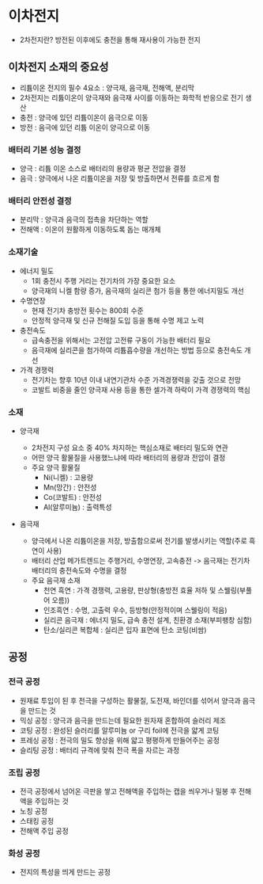 # 이차전지
- 2차전지란? 방전된 이후에도 충전을 통해 재사용이 가능한 전지

## 이차전지 소재의 중요성
- 리튬이온 전지의 필수 4요소 : 양극재, 음극재, 전해액, 분리막
- 2차전지는 리튬이온이 양극재와 음극재 사이를 이동하는 화학적 반응으로 전기 생산
- 충전 : 양극에 있던 리튬이온이 음극으로 이동
- 방전 : 음극에 있던 리튬 이온이 양극으로 이동

### 배터리 기본 성능 결정
- 양극 : 리튬 이온 소스로 배터리의 용량과 평균 전압을 결정
- 음극 : 양극에서 나온 리튬이온을 저장 및 방출하면서 전류를 흐르게 함

### 배터리 안전성 결정
- 분리막 : 양극과 음극의 접촉을 차단하는 역할
- 전해액 : 이온이 원활하게 이동하도록 돕는 매개체

### 소재기술
- 에너지 밀도
    - 1회 충전시 주행 거리는 전기차의 가장 중요한 요소
    - 양극재의 니켈 함량 증가, 음극재의 실리콘 첨가 등을 통한 에너지밀도 개선
- 수명연장
    - 현재 전기차 충방전 횟수는 800회 수준
    - 안정적 양극재 및 신규 전해질 도입 등을 통해 수명 제고 노력
- 충전속도
    - 급속충전을 위해서는 고전압 고전류 구동이 가능한 배터리 필요
    - 음극재에 실리콘을 첨가하여 리튬흡수량을 개선하는 방법 등으로 충전속도 개선
- 가격 경쟁력
    - 전기차는 향후 10년 이내 내연기관차 수준 가격경쟁력을 갖출 것으로 전망
    - 코발트 비중을 줄인 양극재 사용 등을 통한 셀가격 하락이 가격 경쟁력의 핵심

### 소재
- 양극재
    - 2차전지 구성 요소 중 40% 차지하는 핵심소재로 배터리 밀도와 연관
    - 어떤 양극 활물질을 사용했느냐에 따라 배터리의 용량과 전압이 결정
    - 주요 양극 활물질
        - Ni(니켈) : 고용량
        - Mn(망간) : 안전성
        - Co(코발트) : 안전성
        - Al(알루미늄) : 출력특성

- 음극재
    - 양극에서 나온 리튬이온을 저장, 방출함으로써 전기를 발생시키는 역할(주로 흑연이 사용)
    - 배터리 산업 메가트렌드는 주행거리, 수명연장, 고속충전 -> 음극재는 전기차 배터리의 충전속도와 수명을 결정
    - 주요 음극재 소재
        - 천연 흑연 : 가격 경쟁력, 고용량, 판상형(충방전 효율 저하 및 스웰링(부풀어 오름))
        - 인조흑연 : 수명, 고출력 우수, 등방형(안정적이며 스웰링이 적음)
        - 실리콘 음극재 : 에너지 밀도, 급속 충전 설계, 친환경 소재(부피팽창 심함)
        - 탄소/실리콘 복합체 : 실리콘 입자 표면에 탄소 코팅(비쌈)


## 공정
### 전극 공정
- 원재료 투입이 된 후 전극을 구성하는 활물질, 도전재, 바인더를 섞어서 양극과 음극을 만드는 것
- 믹싱 공정 : 양극과 음극을 만드는데 필요한 원자재 혼합하여 슬러리 제조
- 코팅 공정 : 완성된 슬러리를 알루미늄 or 구리 foil에 전극을 얇게 코팅
- 프레싱 공정 : 전극의 밀도 향상을 위해 얇고 평평하게 만들어주는 공정
- 슬리팅 공정 : 배터리 규격에 맞춰 전극 폭을 자르는 과정

### 조립 공정
- 전극 공정에서 넘어온 극판을 쌓고 전해액을 주입하는 캡을 씌우거나 밀봉 후 전해액을 주입하는 것
- 노칭 공정
- 스태킹 공정
- 전해액 주입 공정

### 화성 공정
- 전지의 특성을 띄게 만드는 공정
